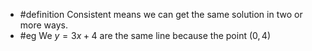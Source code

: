 - #definition Consistent means we can get the same solution in two or more ways.
- #eg We $y = 3x + 4$ are the same line because the point $(0,4)$